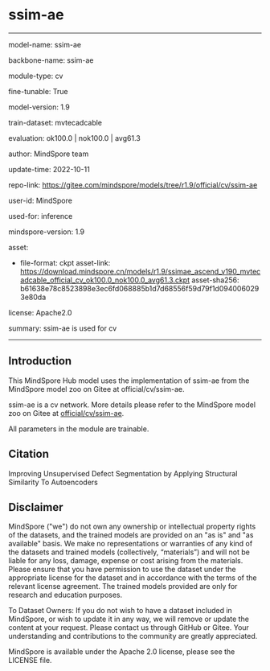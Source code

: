 # ssim-ae

---

model-name: ssim-ae

backbone-name: ssim-ae

module-type: cv

fine-tunable: True

model-version: 1.9

train-dataset: mvtecadcable

evaluation: ok100.0 | nok100.0 | avg61.3

author: MindSpore team

update-time: 2022-10-11

repo-link: <https://gitee.com/mindspore/models/tree/r1.9/official/cv/ssim-ae>

user-id: MindSpore

used-for: inference

mindspore-version: 1.9

asset:

-
    file-format: ckpt
    asset-link: <https://download.mindspore.cn/models/r1.9/ssimae_ascend_v190_mvtecadcable_official_cv_ok100.0_nok100.0_avg61.3.ckpt>
    asset-sha256: b61638e78c8523898e3ec6fd068885b1d7d68556f59d79f1d0940060293e80da

license: Apache2.0

summary: ssim-ae is used for cv

---

## Introduction

This MindSpore Hub model uses the implementation of ssim-ae from the MindSpore model zoo on Gitee at official/cv/ssim-ae.

ssim-ae is a cv network. More details please refer to the MindSpore model zoo on Gitee at [official/cv/ssim-ae](https://gitee.com/mindspore/models/blob/r1.9/official/cv/ssim-ae/README_CN.md).

All parameters in the module are trainable.

## Citation

Improving Unsupervised Defect Segmentation by Applying Structural Similarity To Autoencoders

## Disclaimer

MindSpore ("we") do not own any ownership or intellectual property rights of the datasets, and the trained models are provided on an "as is" and "as available" basis. We make no representations or warranties of any kind of the datasets and trained models (collectively, “materials”) and will not be liable for any loss, damage, expense or cost arising from the materials. Please ensure that you have permission to use the dataset under the appropriate license for the dataset and in accordance with the terms of the relevant license agreement. The trained models provided are only for research and education purposes.

To Dataset Owners: If you do not wish to have a dataset included in MindSpore, or wish to update it in any way, we will remove or update the content at your request. Please contact us through GitHub or Gitee. Your understanding and contributions to the community are greatly appreciated.

MindSpore is available under the Apache 2.0 license, please see the LICENSE file.
